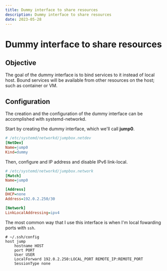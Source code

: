 ```yaml
---
title: Dummy interface to share resources
description: Dummy interface to share resources
date: 2023-05-28
---
```


# Dummy interface to share resources

## Objective
The goal of the dummy interface is to bind services to it instead of local host. Bound services will be available from other resources on the host; such as container or VM.

## Configuration

The creation and the configuration of the dummy interface can be accomplished with systemd-networkd.

Start by creating the dummy interface, which we'll call **jump0**.

```ini
# /etc/systemd/networkd/jumpbox.netdev
[NetDev]
Name=jump0
Kind=dummy
```

Then, configure and IP address and disable IPv6 link-local.

```ini
# /etc/systemd/networkd/jumpbox.network
[Match]
Name=jump0

[Address]
DHCP=none
Address=192.0.2.250/30

[Network]
LinkLocalAddressing=ipv4
```

The most common way that I use this interface is when I'm local fowarding ports with `ssh`.
```ssh-config
# ~/.ssh/config
host jump
    hostname HOST
    port PORT
    User USER
    LocalForward 192.0.2.250:LOCAL_PORT REMOTE_IP:REMOTE_PORT
    SessionType none
```
